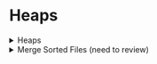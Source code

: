 # Heaps

<details>
<summary> Heaps </summary>

---
- Find the top k longest string (each node represents length of a string)
---

```cpp
vector<string> TopK (int k, vector<string>::const_iterator stream_begin,
					 const vector<string>::const_iterator& stream_end) 
{
	priority_queue<string, vector<string>, function<bool(string, string)>>
	min_heap([](const straing& a, const string& b) 
	{
		return size(a) >= size(b);
	});

	while (stream_begin != stream_end) 
	{
		min_heap.emplace(*stream_begin);
			if (size(min_heap) > k) 
			{
				min_heap.pop();
			}

			stream_begin = next(stream_begin);
	}

	vector<string> result;
	while (!empty(min_heap))
	{
		result.emplace_back(min_heap.top());
		min_heap.pop();
	}

	return result;
}

```

---
- Time complexity: Lookup O(1), string process O(logK), total process O(nlogK)

---
</details>


<details>
<summary> Merge Sorted Files (need to review) </summary>

---
- Given a set of sorted sequences
- Find the union of them in sorted sequence.
- EX: <3,5,7>, <0,6>, <0,6,28> -> <0,0,3,5,6,6,7,28>

---

```cpp
// overwrite operator >
struct IteratorCurrentAndEnd {
	bool operator>(const IteratorCurrentAndEnd& that) const {
		return *current > *that.current;
	}

	vector<int>::const_iterator current;
	vector<int>::const_iterator end;
}

vector<int> MergeSortedArrays (const vector<vector<int>>& sorted_arrays) {
	priority_queue<IteratorCurrentAndEnd, vector<IteratorCurrentAndEnd>, greater<>> min_heap;

	for (const vector<int>& sorted_array: sorted_arrays) {
		if (!empty(sorted_array)) {
			min_heap.emplace(
				IteratorCurrentAndEnd{cbegin(sorted_array), cend(sorted_array)});
		}
	}

	vector<int> result;
	while (!empty(min_heap)) {
		IteratorCurrentAndEnd smallest_array = min_heap.top();
		min_heap.pop();
		result.emplace_back(*smallest_array.current);
		if (next(smallest_array.current) != smallest_array.end) {
			min_heap.emplace(IteratorCurrentAndEnd{next(smallest_array.current), smallest_array.end});
		}
	}
	return result;
}
```

---
- Time complexity: O(nlogk)

---
</details>